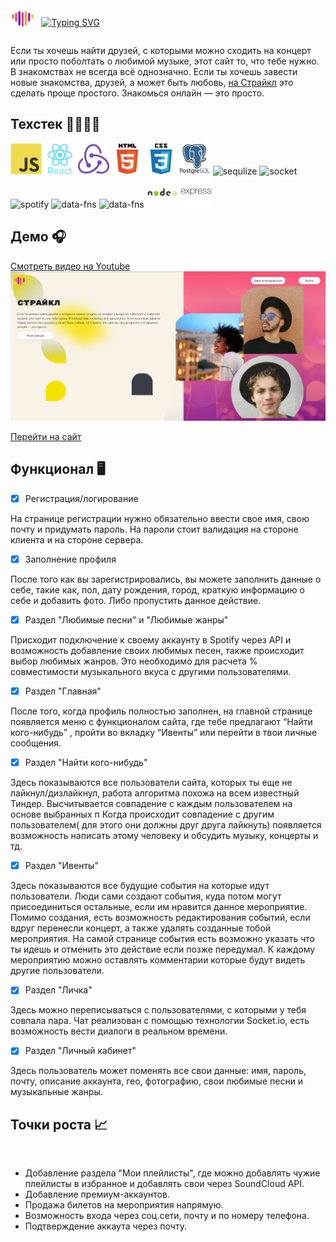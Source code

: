 <div style="display:flex;align-items: stretch;gap:10px;">
<img src="frontend/public/logo.png" height="32"/>

[![Typing SVG](https://readme-typing-svg.herokuapp.com?font=Rubik+Mono+One&size=20&pause=1000&color=FD608C&center=true&vCenter=true&multiline=true&width=200&lines=Strikle)](https://git.io/typing-svg)
</div>

Если ты хочешь найти друзей, с которыми можно сходить на концерт или просто поболтать о любимой музыке, этот сайт то, что тебе нужно. В знакомствах не всегда всё однозначно. Если ты хочешь завести новые знакомства, друзей, а может быть любовь, [на Страйкл](https://strikle1.herokuapp.com/) это сделать проще простого. Знакомься онлайн — это просто.

## Техстек 👩‍💻👨‍💻

<img src="https://raw.githubusercontent.com/devicons/devicon/master/icons/javascript/javascript-original.svg" width="50" alt="JS"/> <img src="https://raw.githubusercontent.com/devicons/devicon/master/icons/react/react-original-wordmark.svg" width="50" alt="react"/> <img src="https://raw.githubusercontent.com/devicons/devicon/master/icons/redux/redux-original.svg" width="50" alt="redux"/> <img src="https://raw.githubusercontent.com/devicons/devicon/master/icons/html5/html5-original-wordmark.svg" width="50" alt="HTML"/> <img src="https://raw.githubusercontent.com/devicons/devicon/master/icons/css3/css3-original-wordmark.svg" width="50" alt="CSS"/> <img src="https://raw.githubusercontent.com/devicons/devicon/master/icons/postgresql/postgresql-original-wordmark.svg" width="50" alt="postgres"/> <img src="https://sequelize.org/img/logo.svg" width="45" alt="sequlize"/> <img src="https://miro.medium.com/1*tOitxCwTNcS3ESstLylmtg.png" width="140" alt="socket"/> <img src="https://camo.githubusercontent.com/e54c6fddb5ef96daebea5d3de22d316766e783cec5f9de6a86f3a3a4276bc98b/68747470733a2f2f6d656469612e646973636f72646170702e6e65742f6174746163686d656e74732f3733363436363531303838383936303032302f3736303835333931353837363332373436342f53612e706e673f77696474683d373138266865696768743d323735" width="150" alt="spotify"/> <img src="https://date-fns.org/static/7ceafe855b131d457fe7de810ed31e0f.svg" width="55" alt="data-fns"/> <img src="https://avatars.githubusercontent.com/u/6078720?s=200&v=4" width="50" alt="data-fns"/> <img src="https://raw.githubusercontent.com/devicons/devicon/master/icons/nodejs/nodejs-original-wordmark.svg" width="50" alt="nodejs"/> <img src="https://raw.githubusercontent.com/devicons/devicon/master/icons/express/express-original-wordmark.svg" width="50" alt="express"/>

## Демо 🎧

[Смотреть видео на Youtube](https://youtu.be/l9ImYZx9yCg)
[![Strikle](/backend/public/readme/main.png)](https://youtu.be/l9ImYZx9yCg "Strikle")

[Перейти на сайт](https://strikle1.herokuapp.com/)


## Функционал 🖥

 - [X] Регистрация/логирование

 На странице регистрации нужно обязательно ввести свое имя, свою почту и придумать пароль. На пароли стоит валидация на стороне клиента и на стороне сервера.

  - [X] Заполнение профиля

 После того как вы зарегистрировались, вы можете заполнить данные о себе, такие как, пол, дату рождения, город, краткую информацию о себе и добавить фото. Либо пропустить данное действие.

  - [X] Раздел "Любимые песни" и "Любимые жанры"

 Присходит подключение к своему аккаунту в Spotify через API и возможность добавление своих любимых песен, также происходит выбор любимых жанров. Это необходимо для расчета %  совместимости музыкального вкуса с другими пользователями.

 - [X] Раздел "Главная"


 После того, когда профиль полностью заполнен, на главной странице появляется меню с функционалом сайта, где тебе предлагают “Найти кого-нибудь” , пройти во вкладку “Ивенты”  или перейти в твои личные сообщения.

  - [X] Раздел "Найти кого-нибудь"


 Здесь показываются все пользователи сайта, которых ты еще не лайкнул/дизлайкнул, работа алгоритма похожа на всем известный Тиндер. Высчитывается совпадение с каждым пользователем на основе выбранных п Когда происходит совпадение с другим пользователем( для этого они должны друг друга лайкнуть) появляется возможность написать этому человеку и обсудить музыку, концерты и тд. 

  - [X] Раздел "Ивенты"


 Здесь показываются все будущие события на которые идут пользователи. Люди сами создают события, куда потом могут присоединиться остальные, если им нравится данное мероприятие. Помимо создания, есть возможность редактирования событий, если вдруг перенесли концерт, а также удалять созданные тобой мероприятия. На самой странице события есть возможно указать что ты идешь и отменить это действие если позже передумал. К каждому мероприятию можно оставлять комментарии которые будут видеть другие пользователи.

  - [X] Раздел "Личка"


 Здесь можно переписываться с пользователями, с которыми у тебя совпала пара. Чат реализован с помощью технологии Socket.io, есть возможность вести диалоги в реальном времени.
 
  - [X] Раздел "Личный кабинет"


 Здесь пользователь может поменять все свои данные: имя, пароль, почту, описание аккаунта, гео, фотографию, свои любимые песни и музыкальные жанры.

## Точки роста 📈
</br>

- Добавление раздела "Мои плейлисты", где можно добавлять чужие плейлисты в избранное и добавлять свои через SoundCloud API.
- Добавление премиум-аккаунтов.
- Продажа билетов на мероприятия напрямую.
- Возможность входа через соц.сети, почту и по номеру телефона.
- Подтверждение аккаута через почту.
